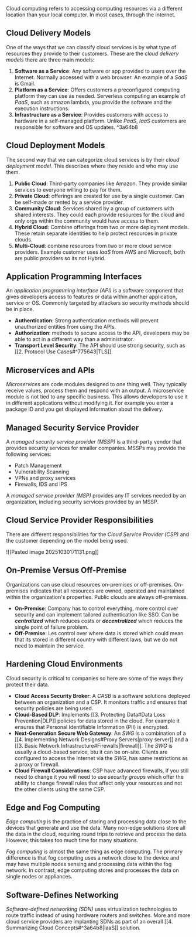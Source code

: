 Cloud computing refers to accessing computing resources via a different location than your local computer. In most cases, through the internet.

## Cloud Delivery Models
One of the ways that we can classify cloud services is by what type of resources they provide to their customers. These are the *cloud delivery models* there are three main models:

1. **Software as a Service**: Any software or app provided to users over the Internet. Normally accessed with a web browser. An example of a *SaaS* is Gmail. 
2. **Platform as a Service**: Offers customers a preconfigured computing platform they can use as needed. Serverless computing an example of *PaaS*, such as amazon lambda, you provide the software and the execution instructions.
3. **Infrastructure as a Service**: Provides customers with access to hardware in a self-managed platform. Unlike *PaaS*, *IaaS* customers are responsible for software and OS updates. ^3a64b8

## Cloud Deployment Models
The second way that we can categorize cloud services is by their *cloud deployment model*. This describes where they reside and who may use them. 

1. **Public Cloud**: Third-party companies like Amazon. They provide similar services to everyone willing to pay for them. 
2. **Private Cloud**: offerings are created for use by a single customer. Can be self-made or rented by a service provider.
3. **Community Cloud**: Services shared by a group of customers with shared interests. They could each provide resources for the cloud and only orgs within the community would have access to them. 
4. **Hybrid Cloud**: Combine offerings from two or more deployment models. These retain separate identities to help protect resources in private clouds. 
5. **Multi-Cloud**: combine resources from two or more cloud service providers. Example customer uses *IaaS* from AWS and Microsoft, both are public providers so its not Hybrid.

## Application Programming Interfaces
An *application programming interface (API)* is a software component that gives developers access to features or data within another application, service or OS. Commonly targeted by attackers so security methods should be in place.

* **Authentication**: Strong authentication methods will prevent unauthorized entities from using the APIs. 
* **Authorization**: methods to secure access to the API, developers may be able to act in a different way than a administrator. 
* **Transport Level Security**: The API should use strong security, such as [[2. Protocol Use Cases#^775643|TLS]]. 

## Microservices and APIs
*Microservices* are code modules designed to one thing well. They typically receive values, process them and respond with an output. A microservice module is not tied to any specific business. This allows developers to use it in different applications without modifying it. For example you enter a package ID and you get displayed information about the delivery.  

## Managed Security Service Provider
A *managed security service provider (MSSP)* is a third-party vendor that provides security services for smaller companies. MSSPs may provide the following services:

* Patch Management
* Vulnerability Scanning
* VPNs and proxy services
* Firewalls, IDS and IPS

A *managed service provider (MSP)* provides any IT services needed by an organization, including security services provided by an MSSP.

## Cloud Service Provider Responsibilities
There are different responsibilities for the *Cloud Service Provider (CSP)* and the customer depending on the model being used.

![[Pasted image 20251030171131.png]]

## On-Premise Versus Off-Premise
Organizations can use cloud resources on-premises or off-premises. On-premises indicates that all resources are owned, operated and maintained within the organization's properties. Public clouds are always off-premises.

* **On-Premise**: Company has to control everything, more control over security and can implement tailored authentication like SSO. Can be ***centralized*** which reduces costs or ***decentralized*** which reduces the single point of failure problem.
* **Off-Premise**: Les control over where data is stored which could mean that its stored in different country with different laws, but we do not need to maintain the service.

## Hardening Cloud Environments
Cloud security is critical to companies so here are some of the ways they protect their data.

* **Cloud Access Security Broker**: A *CASB* is a software solutions deployed between an organization and a CSP. It monitors traffic and ensures that security policies are being used.
* **Cloud-Based DLP**: Implements [[3. Protecting Data#Data Loss Prevention|DLP]] policies for data stored in the cloud. For example it ensures that Personal Identifiable Information (PII) is encrypted.
* **Next-Generation Secure Web Gateway**: An *SWG* is a combination of a [[4. Implementing Network Designs#Proxy Servers|proxy server]] and a [[3. Basic Network Infrastructure#Firewalls|firewall]]. The *SWG* is usually a cloud-based service, btu it can be on-site. Clients are configured to access the Internet via the *SWG*, has same restrictions as a proxy or firewall.
* **Cloud Firewall Considerations**: CSP have advanced firewalls, if you still need to change it you will need to use *security groups* which offer the ability to change firewall rules that affect only your resources and not the other clients using the same CSP.

## Edge and Fog Computing
*Edge computing* is the practice of storing and processing data close to the devices that generate and use the data. Many non-edge solutions store all the data in the cloud, requiring round trips to retrieve and process the data. However, this takes too much time for many situations.

*Fog computing* is almost the same thing as edge computing. The primary difference is that fog computing uses a network close to the device and may have multiple nodes sensing and processing data within the fog network. In contrast, edge computing stores and processes the data on single nodes or appliances.

## Software-Defines Networking
*Software-defined networking (SDN)* uses virtualization technologies to route traffic instead of using hardware routers and switches. More and more cloud service providers are implanting SDNs as part of an overall [[4. Summarizing Cloud Concepts#^3a64b8|IaaS]] solution.